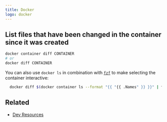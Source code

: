 ```yaml
---
title: Docker
logo: docker
---
```


## List files that have been changed in the container since it was created

```sh
docker container diff CONTAINER
# or
docker diff CONTAINER
```

You can also use `docker ls` in combination with [`fzf`](/recipes/shell/fzf.html) to make selecting the container interactive:

```sh
  docker diff $(docker container ls --format "{{ "{{ .Names" }} }}" | fzf)
```


## Related

- [Dev Resources](https://michaelcurrin.github.io/dev-resources/resources/containers/docker.html)
